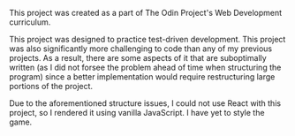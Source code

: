This project was created as a part of The Odin Project's Web Development curriculum.

This project was designed to practice test-driven development. This project was also significantly more challenging to code than any of my previous projects. As a result, there are some aspects of it that are suboptimally written (as I did not forsee the problem ahead of time when structuring the program) since a better implementation would require restructuring large portions of the project.

Due to the aforementioned structure issues, I could not use React with this project, so I rendered it using vanilla JavaScript. I have yet to style the game.
